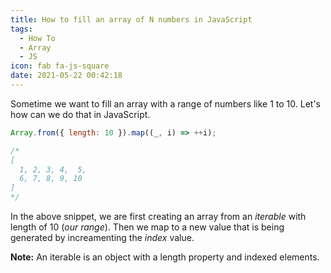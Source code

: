 ```yaml
---
title: How to fill an array of N numbers in JavaScript
tags:
  - How To
  - Array
  - JS
icon: fab fa-js-square
date: 2021-05-22 00:42:18
---
```


Sometime we want to fill an array with a range of numbers like 1 to 10. Let's how can we do that in JavaScript.

```js
Array.from({ length: 10 }).map((_, i) => ++i);

/*
[
  1, 2, 3, 4,  5,
  6, 7, 8, 9, 10
]
*/
```

In the above snippet, we are first creating an array from an _iterable_ with length of 10 (_our range_). Then we map to a new value that is being generated by increamenting the _index_ value.

**Note:** An iterable is an object with a length property and indexed elements.
